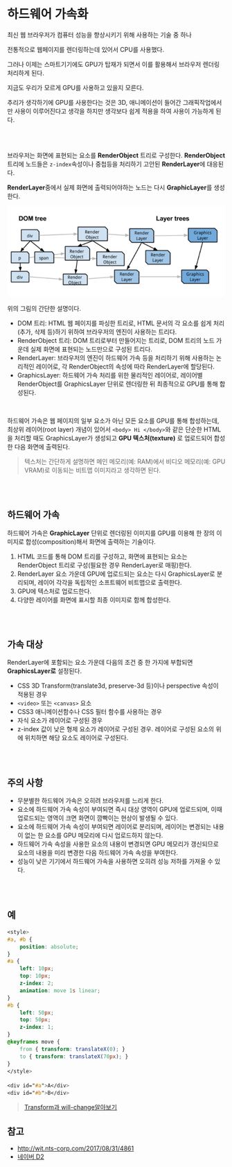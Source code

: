 # 하드웨어 가속화

최신 웹 브라우저가 컴퓨터 성능을 향상시키기 위해 사용하는 기술 중 하나
</br>

전통적으로 웹페이지를 렌더링하는데 있어서 CPU를 사용했다.
</br>

그러나 이제는 스마트기기에도 GPU가 탑재가 되면서 이를 활용해서 브라우저 렌더링 처리하게 된다.
</br>

지금도 우리가 모르게 GPU를 사용하고 있을지 모른다.
</br>

추리가 생각하기에 GPU를 사용한다는 것은 3D, 애니메이션이 들어간 그래픽작업에서만 사용이 이루어진다고 생각을 하지만 생각보다 쉽게 적용을 하여 사용이 가능하게 된다.

</br>
</br>

브라우저는 화면에 표현되는 요소를 **RenderObject** 트리로 구성한다. **RenderObject** 트리에 노드들은 `z-index`속성이나 중첩등을 처리하기 고안된 **RenderLayer**에 대응된다.
</br>

**RenderLayer**중에서 실제 화면에 출력되어야하는 노드는 다시 **GraphicLayer**를 생성한다.
</br>

![graphic layer](https://github.com/SeonHyungJo/FrontEnd-Dev/blob/master/assets/image/graphicLayer.png?raw=true)
</br>

위의 그림의 간단한 설명이다.

- DOM 트리: HTML 웹 페이지를 파싱한 트리로, HTML 문서의 각 요소를 쉽게 처리(추가, 삭제 등)하기 위하여 브라우저의 엔진이 사용하는 트리다.
- RenderObject 트리: DOM 트리로부터 만들어지는 트리로, DOM 트리의 노드 가운데 실제 화면에 표현되는 노드만으로 구성된 트리다.
- RenderLayer: 브라우저의 엔진이 하드웨어 가속 등을 처리하기 위해 사용하는 논리적인 레이어로, 각 RenderObject의 속성에 따라 RenderLayer에 할당된다.
- GraphicsLayer: 하드웨어 가속 처리를 위한 물리적인 레이어로, 레이어별 RenderObject를 GraphicsLayer 단위로 렌더링한 뒤 최종적으로 GPU를 통해 합성된다.

</br>

하드웨어 가속은 웹 페이지의 일부 요소가 아닌 모든 요소를 GPU를 통해 합성하는데, 최상위 레이어(root layer) 개념이 있어서 `<body> Hi </body>`와 같은 단순한 HTML을 처리할 때도 GraphicsLayer가 생성되고 **GPU 텍스처(texture)** 로 업로드되어 합성한 다음 화면에 출력된다.

> 텍스처는 간단하게 설명하면 메인 메모리(예: RAM)에서 비디오 메모리(예: GPU VRAM)로 이동되는 비트맵 이미지라고 생각하면 된다.

</br>
</br>

## 하드웨어 가속

하드웨어 가속은 **GraphicLayer** 단위로 렌더링된 이미지를 GPU를 이용해 한 장의 이미지로 합성(composition)해서 화면에 출력하는 기술이다.
</br>

1. HTML 코드를 통해 DOM 트리를 구성하고, 화면에 표현되는 요소는 RenderObject 트리로 구성(필요한 경우 RenderLayer로 매핑)한다.
2. RenderLayer 요소 가운데 GPU에 업로드되는 요소는 다시 GraphicsLayer로 분리되며, 레이어 각각을 독립적인 소프트웨어 비트맵으로 출력한다.
3. GPU에 텍스처로 업로드한다.
4. 다양한 레이어를 화면에 표시할 최종 이미지로 함께 합성한다.

</br>
</br>

## 가속 대상

RenderLayer에 포함되는 요소 가운데 다음의 조건 중 한 가지에 부합되면 **GraphicsLayer로** 설정된다.

- CSS 3D Transform(translate3d, preserve-3d 등)이나 perspective 속성이 적용된 경우
- `<video>` 또는 `<canvas>` 요소
- CSS3 애니메이션함수나 CSS 필터 함수를 사용하는 경우
- 자식 요소가 레이어로 구성된 경우
- z-index 값이 낮은 형제 요소가 레이어로 구성된 경우. 레이어로 구성된 요소의 위에 위치하면 해당 요소도 레이어로 구성된다.

</br>
</br>

## 주의 사항

- 무분별한 하드웨어 가속은 오히려 브라우저를 느리게 한다.
- 요소에 하드웨어 가속 속성이 부여되면 즉시 대상 영역이 GPU에 업로드되며, 이때 업로드되는 영역이 크면 화면이 깜빡이는 현상이 발생될 수 있다.
- 요소에 하드웨어 가속 속성이 부여되면 레이어로 분리되며, 레이어는 변경되는 내용이 없는 한 요소를 GPU 메모리에 다시 업로드하지 않는다.
- 하드웨어 가속 속성을 사용한 요소의 내용이 변경되면 GPU 메모리가 갱신되므로 요소의 내용을 미리 변경한 다음 하드웨어 가속 속성을 부여한다.
- 성능이 낮은 기기에서 하드웨어 가속을 사용하면 오히려 성능 저하를 가져올 수 있다.

</br>
</br>

## 예

```css
<style>
#a, #b {
    position: absolute;
}
#a {
    left: 10px;
    top: 10px;
    z-index: 2;
    animation: move 1s linear;
}
#b {
    left: 50px;
    top: 50px;
    z-index: 1;
}
@keyframes move {
    from { transform: translateX(0); }
    to { transform: translateX(70px); }
}
</style>

<div id="#a">A</div>
<div id="#b">B</div>
```

> [Transform과 will-change알아보기](https://github.com/SeonHyungJo/CSS/tree/master/CSS_Tranform%26will-change)

## 참고

- http://wit.nts-corp.com/2017/08/31/4861
- [네이버 D2](https://d2.naver.com/helloworld/2061385)